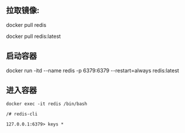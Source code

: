 ## 拉取镜像:
docker pull redis

docker pull redis:latest

## 启动容器

docker run -itd --name redis -p 6379:6379 --restart=always redis:latest


## 进入容器

```shell
docker exec -it redis /bin/bash

/# redis-cli

127.0.0.1:6379> keys *

```

